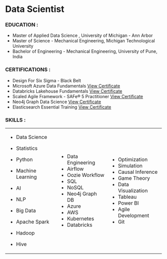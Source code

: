# Data Scientist

### EDUCATION :
- Master of Applied Data Science , University of Michigan - Ann Arbor 
- Master of Science - Mechanical Engineering, Michigan Technological University
- Bachelor of Engineering - Mechanical Engineering, University of Pune, India


### CERTIFICATIONS :
- Design For Six Sigma - Black Belt  
- Microsoft Azure Data Fundamentals [View Certificate](https://learn.microsoft.com/api/credentials/share/en-us/elkoustubo/510678A5F57B4386?sharingId=8B8A90CBE421E1B3)
- Databricks Lakehouse Fundamentals  [View Certificate](https://credentials.databricks.com/10093065-95db-44c0-9ee0-20fcd6f712f6)
- Scaled Agile Framework - SAFe® 5 Practitioner [View Certificate](https://www.credly.com/badges/80d7ca7d-dd31-43e6-80fb-e6c0c271bed6?source=linked_in_profile)
- Neo4j Graph Data Science [View Certificate](https://graphacademy.neo4j.com/c/5bcc0883-1a2d-495a-95e8-aff3d8ff6d25/)
- Elasticsearch Essential Training [View Certificate](https://www.linkedin.com/learning/certificates/3cb937af12adc6a70d08a77ce62e7c983307af19188b150be4b3428b967e6080?accountId=0&u=0&success=true&authUUID=YrrgwY3zSxy3w8RvfBEAUQ%3D%3D)

### SKILLS :

<table border="0">
  <tr>
        <td>

- Data Science
- Statistics
- Python
- Machine Learning
- AI 
- NLP 
- Big Data
- Apache Spark
- Hadoop
- Hive
  
    </td>
    <td>
      
    - Data Engineering
    - Airflow
    - Oozie Workflow
    - SQL
    - NoSQL
    - Neo4j Graph DB
    - Azure
    - AWS 
    - Kubernetes
    - Databricks
  
    </td>
    <td>

    - Optimization
    - Simulation
    - Causal Inference
    - Game Theory
    - Data Visualization
    - Tableau
    - Power BI
    - Agile Development
    - Git

    </td>
  </tr>
</table>
